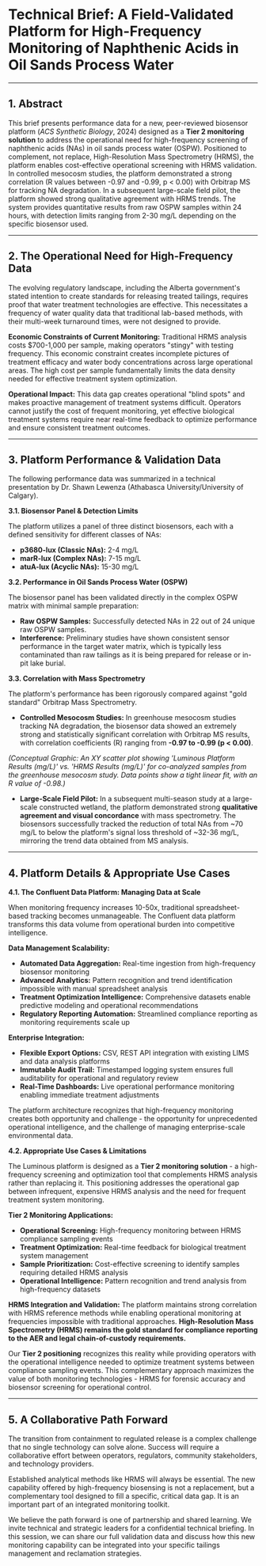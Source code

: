 # Technical Brief: A Field-Validated Platform for High-Frequency Monitoring of Naphthenic Acids in Oil Sands Process Water

---

## **1. Abstract**

This brief presents performance data for a new, peer-reviewed biosensor platform (*ACS Synthetic Biology*, 2024) designed as a **Tier 2 monitoring solution** to address the operational need for high-frequency screening of naphthenic acids (NAs) in oil sands process water (OSPW). Positioned to complement, not replace, High-Resolution Mass Spectrometry (HRMS), the platform enables cost-effective operational screening with HRMS validation. In controlled mesocosm studies, the platform demonstrated a strong correlation (R values between -0.97 and -0.99, p < 0.00) with Orbitrap MS for tracking NA degradation. In a subsequent large-scale field pilot, the platform showed strong qualitative agreement with HRMS trends. The system provides quantitative results from raw OSPW samples within 24 hours, with detection limits ranging from 2-30 mg/L depending on the specific biosensor used.

---

## **2. The Operational Need for High-Frequency Data**

The evolving regulatory landscape, including the Alberta government's stated intention to create standards for releasing treated tailings, requires proof that water treatment technologies are effective. This necessitates a frequency of water quality data that traditional lab-based methods, with their multi-week turnaround times, were not designed to provide.

**Economic Constraints of Current Monitoring:**
Traditional HRMS analysis costs $700-1,000 per sample, making operators "stingy" with testing frequency. This economic constraint creates incomplete pictures of treatment efficacy and water body concentrations across large operational areas. The high cost per sample fundamentally limits the data density needed for effective treatment system optimization.

**Operational Impact:**
This data gap creates operational "blind spots" and makes proactive management of treatment systems difficult. Operators cannot justify the cost of frequent monitoring, yet effective biological treatment systems require near real-time feedback to optimize performance and ensure consistent treatment outcomes.

---

## **3. Platform Performance & Validation Data**

The following performance data was summarized in a technical presentation by Dr. Shawn Lewenza (Athabasca University/University of Calgary).

**3.1. Biosensor Panel & Detection Limits**

The platform utilizes a panel of three distinct biosensors, each with a defined sensitivity for different classes of NAs:

*   **p3680-lux (Classic NAs):** 2-4 mg/L
*   **marR-lux (Complex NAs):** 7-15 mg/L
*   **atuA-lux (Acyclic NAs):** 15-30 mg/L

**3.2. Performance in Oil Sands Process Water (OSPW)**

The biosensor panel has been validated directly in the complex OSPW matrix with minimal sample preparation:

*   **Raw OSPW Samples:** Successfully detected NAs in 22 out of 24 unique raw OSPW samples.
*   **Interference:** Preliminary studies have shown consistent sensor performance in the target water matrix, which is typically less contaminated than raw tailings as it is being prepared for release or in-pit lake burial.

**3.3. Correlation with Mass Spectrometry**

The platform's performance has been rigorously compared against "gold standard" Orbitrap Mass Spectrometry.

*   **Controlled Mesocosm Studies:** In greenhouse mesocosm studies tracking NA degradation, the biosensor data showed an extremely strong and statistically significant correlation with Orbitrap MS results, with correlation coefficients (R) ranging from **-0.97 to -0.99 (p < 0.00)**.

*(Conceptual Graphic: An XY scatter plot showing 'Luminous Platform Results (mg/L)' vs. 'HRMS Results (mg/L)' for co-analyzed samples from the greenhouse mesocosm study. Data points show a tight linear fit, with an R value of -0.98.)*

*   **Large-Scale Field Pilot:** In a subsequent multi-season study at a large-scale constructed wetland, the platform demonstrated strong **qualitative agreement and visual concordance** with mass spectrometry. The biosensors successfully tracked the reduction of total NAs from ~70 mg/L to below the platform's signal loss threshold of ~32-36 mg/L, mirroring the trend data obtained from MS analysis.

---

## **4. Platform Details & Appropriate Use Cases**

**4.1. The Confluent Data Platform: Managing Data at Scale**

When monitoring frequency increases 10-50x, traditional spreadsheet-based tracking becomes unmanageable. The Confluent data platform transforms this data volume from operational burden into competitive intelligence.

**Data Management Scalability:**
*   **Automated Data Aggregation:** Real-time ingestion from high-frequency biosensor monitoring
*   **Advanced Analytics:** Pattern recognition and trend identification impossible with manual spreadsheet analysis
*   **Treatment Optimization Intelligence:** Comprehensive datasets enable predictive modeling and operational recommendations
*   **Regulatory Reporting Automation:** Streamlined compliance reporting as monitoring requirements scale up

**Enterprise Integration:**
*   **Flexible Export Options:** CSV, REST API integration with existing LIMS and data analysis platforms
*   **Immutable Audit Trail:** Timestamped logging system ensures full auditability for operational and regulatory review
*   **Real-Time Dashboards:** Live operational performance monitoring enabling immediate treatment adjustments

The platform architecture recognizes that high-frequency monitoring creates both opportunity and challenge - the opportunity for unprecedented operational intelligence, and the challenge of managing enterprise-scale environmental data.

**4.2. Appropriate Use Cases & Limitations**

The Luminous platform is designed as a **Tier 2 monitoring solution** - a high-frequency screening and optimization tool that complements HRMS analysis rather than replacing it. This positioning addresses the operational gap between infrequent, expensive HRMS analysis and the need for frequent treatment system monitoring.

**Tier 2 Monitoring Applications:**
*   **Operational Screening:** High-frequency monitoring between HRMS compliance sampling events
*   **Treatment Optimization:** Real-time feedback for biological treatment system management  
*   **Sample Prioritization:** Cost-effective screening to identify samples requiring detailed HRMS analysis
*   **Operational Intelligence:** Pattern recognition and trend analysis from high-frequency datasets

**HRMS Integration and Validation:**
The platform maintains strong correlation with HRMS reference methods while enabling operational monitoring at frequencies impossible with traditional approaches. **High-Resolution Mass Spectrometry (HRMS) remains the gold standard for compliance reporting to the AER and legal chain-of-custody requirements.** 

Our **Tier 2 positioning** recognizes this reality while providing operators with the operational intelligence needed to optimize treatment systems between compliance sampling events. This complementary approach maximizes the value of both monitoring technologies - HRMS for forensic accuracy and biosensor screening for operational control.

---

## **5. A Collaborative Path Forward**

The transition from containment to regulated release is a complex challenge that no single technology can solve alone. Success will require a collaborative effort between operators, regulators, community stakeholders, and technology providers.

Established analytical methods like HRMS will always be essential. The new capability offered by high-frequency biosensing is not a replacement, but a complementary tool designed to fill a specific, critical data gap. It is an important part of an integrated monitoring toolkit.

We believe the path forward is one of partnership and shared learning. We invite technical and strategic leaders for a confidential technical briefing. In this session, we can share our full validation data and discuss how this new monitoring capability can be integrated into your specific tailings management and reclamation strategies.
